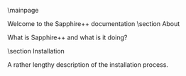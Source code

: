 \mainpage

Welcome to the Sapphire++ documentation
\section About

What is Sapphire++ and what is it doing?

\section Installation

A rather lengthy description of the installation process.

